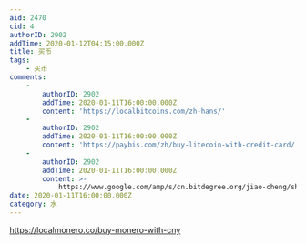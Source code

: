 ```yaml
---
aid: 2470
cid: 4
authorID: 2902
addTime: 2020-01-12T04:15:00.000Z
title: 买币
tags:
    - 买币
comments:
    -
        authorID: 2902
        addTime: 2020-01-11T16:00:00.000Z
        content: 'https://localbitcoins.com/zh-hans/'
    -
        authorID: 2902
        addTime: 2020-01-11T16:00:00.000Z
        content: 'https://paybis.com/zh/buy-litecoin-with-credit-card/'
    -
        authorID: 2902
        addTime: 2020-01-11T16:00:00.000Z
        content: >-
            https://www.google.com/amp/s/cn.bitdegree.org/jiao-cheng/shiyong-paypal-goumai-laitebi/amp/
date: 2020-01-11T16:00:00.000Z
category: 水
---
```


https://localmonero.co/buy-monero-with-cny
